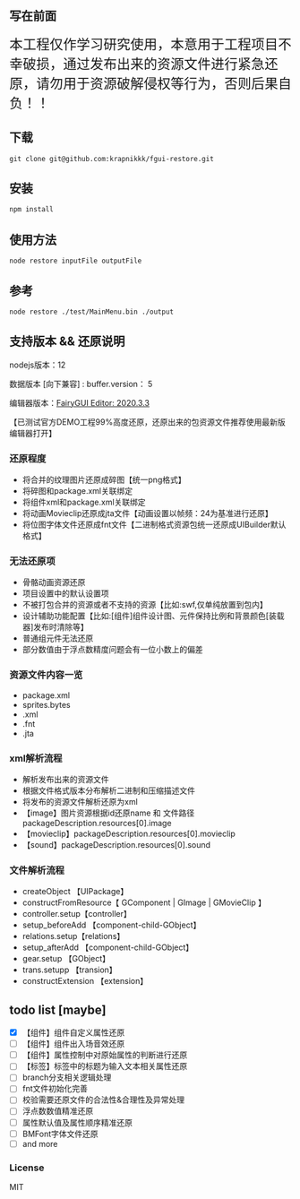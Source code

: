 ## 写在前面

<font size=5>本工程仅作学习研究使用，本意用于工程项目不幸破损，通过发布出来的资源文件进行紧急还原，请勿用于资源破解侵权等行为，否则后果自负！！</font>

## 下载

```
git clone git@github.com:krapnikkk/fgui-restore.git
```

## 安装 

```sh
npm install
```
## 使用方法
```
node restore inputFile outputFile
```

## 参考

```
node restore ./test/MainMenu.bin ./output 
```

## 支持版本 && 还原说明

nodejs版本：12

数据版本 [向下兼容] : buffer.version： 5

编辑器版本：[FairyGUI Editor: 2020.3.3](https://fairygui.com/product.html)

【已测试官方DEMO工程99%高度还原，还原出来的包资源文件推荐使用最新版编辑器打开】

### 还原程度
 - 将合并的纹理图片还原成碎图【统一png格式】
 - 将碎图和package.xml关联绑定
 - 将组件xml和package.xml关联绑定
 - 将动画Movieclip还原成jta文件【动画设置以帧频：24为基准进行还原】
 - 将位图字体文件还原成fnt文件【二进制格式资源包统一还原成UIBuilder默认格式】
 
  
### 无法还原项
 - 骨骼动画资源还原
 - 项目设置中的默认设置项
 - 不被打包合并的资源或者不支持的资源【比如:swf,仅单纯放置到包内】
 - 设计辅助功能配置【比如:[组件]组件设计图、元件保持比例和背景颜色[装载器]发布时清除等】
 - 普通组元件无法还原
 - 部分数值由于浮点数精度问题会有一位小数上的偏差

### 资源文件内容一览
 - package.xml
 - sprites.bytes
 - .xml
 - .fnt
 - .jta

### xml解析流程
 - 解析发布出来的资源文件
 - 根据文件格式版本分布解析二进制和压缩描述文件
 - 将发布的资源文件解析还原为xml
 - 【image】图片资源根据id还原name 和 文件路径 packageDescription.resources[0].image
 - 【movieclip】packageDescription.resources[0].movieclip
 - 【sound】packageDescription.resources[0].sound

### 文件解析流程
 - createObject 【UIPackage】
 - constructFromResource【 GComponent | GImage | GMovieClip 】
 - controller.setup【controller】
 - setup_beforeAdd 【component-child-GObject】
 - relations.setup【relations】
 - setup_afterAdd 【component-child-GObject】
 - gear.setup 【GObject】
 - trans.setupp 【transion】
 - constructExtension 【extension】

## todo list [maybe]
- [x] 【组件】组件自定义属性还原
- [ ] 【组件】组件出入场音效还原
- [ ] 【组件】属性控制中对原始属性的判断进行还原
- [ ] 【标签】标签中的标题为输入文本相关属性还原
- [ ] branch分支相关逻辑处理
- [ ] fnt文件初始化完善
- [ ] 校验需要还原文件的合法性&合理性及异常处理
- [ ] 浮点数数值精准还原
- [ ] 属性默认值及属性顺序精准还原
- [ ] BMFont字体文件还原
- [ ] and more

### License ###
MIT
